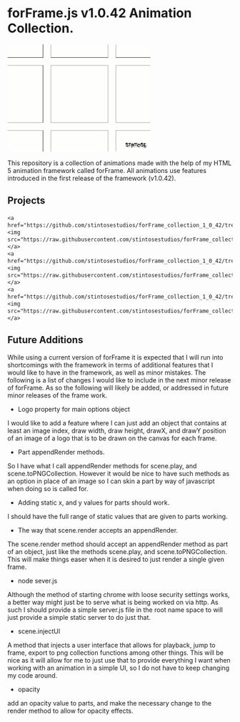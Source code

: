 # forFrame.js v1.0.42 Animation Collection.

![logo](https://raw.githubusercontent.com/stintosestudios/forFrame_collection_1_0_42/master/projects/logo/gifs/gif_1_320.gif)

This repository is a collection of animations made with the help of my HTML 5 animation framework called forFrame. All animations use features introduced in the first release of the framework (v1.0.42).

## Projects

<div>

    <a href="https://github.com/stintosestudios/forFrame_collection_1_0_42/tree/master/projects/logo"><img src="https://raw.githubusercontent.com/stintosestudios/forFrame_collection_1_0_42/master/projects/logo/thum_128.png"></a>
    <a href="https://github.com/stintosestudios/forFrame_collection_1_0_42/tree/master/projects/fractal_1"><img src="https://raw.githubusercontent.com/stintosestudios/forFrame_collection_1_0_42/master/projects/fractal_1/thum_128.png"></a>
    <a href="https://github.com/stintosestudios/forFrame_collection_1_0_42/tree/master/projects/circle_pointer"><img src="https://raw.githubusercontent.com/stintosestudios/forFrame_collection_1_0_42/master/projects/circle_pointer/thum_128.png"></a>

</div>

## Future Additions

While using a current version of forFrame it is expected that I will run into shortcomings with the framework in terms of additional features that I would like to have in the framework, as well as minor mistakes. The following is a list of changes I would like to include in the next minor release of forFrame. As so the following will likely be added, or addressed in future minor releases of the frame work.

* Logo property for main options object

I would like to add a feature where I can just add an object that contains at least an image index, draw width, draw height, drawX, and drawY position of an image of a logo that is to be drawn on the canvas for each frame.

* Part appendRender methods.

So I have what I call appendRender methods for scene.play, and scene.toPNGCollection. However it would be nice to have such methods as an option in place of an image so I can skin a part by way of javascript when doing so is called for.

* Adding static x, and y values for parts should work.

I should have the full range of static values that are given to parts working.

* The way that scene.render accepts an appendRender.

The scene.render method should accept an appendRender method as part of an object, just like the methods scene.play, and scene.toPNGCollection. This will make things easer when it is desired to just render a single given frame.

* node sever.js

Although the method of starting chrome with loose security settings works, a better way might just be to serve what is being worked on via http. As such I should provide a simple server.js file in the root name space to will just provide a simple static server to do just that.

* scene.injectUI

A method that injects a user interface that allows for playback, jump to frame, export to png collection functions among other things. This will be nice as it will allow for me to just use that to provide everything I want when working with an animation in a simple UI, so I do not have to keep changing my code around.

* opacity

add an opacity value to parts, and make the necessary change to the render method to allow for opacity effects.